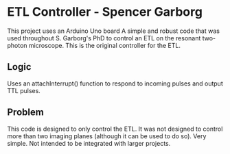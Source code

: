 # ETL Controller - Spencer Garborg 
This project uses an Arduino Uno board
A simple and robust code that was used throughout S. Garborg's PhD to control an ETL on the resonant two-photon microscope. This is the original controller for the ETL.

## Logic
Uses an attachInterrupt() function to respond to incoming pulses and output TTL pulses.

## Problem
This code is designed to only control the ETL. It was not designed to control more than two imaging planes (although it can be used to do so).
Very simple.
Not intended to be integrated with larger projects.